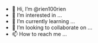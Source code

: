 - 👋 Hi, I’m @rien100rien
- 👀 I’m interested in ...
- 🌱 I’m currently learning ...
- 💞️ I’m looking to collaborate on ...
- 📫 How to reach me ...

<!---
rien100rien/rien100rien is a ✨ special ✨ repository because its `README.md` (this file) appears on your GitHub profile.
You can click the Preview link to take a look at your changes.
--->
